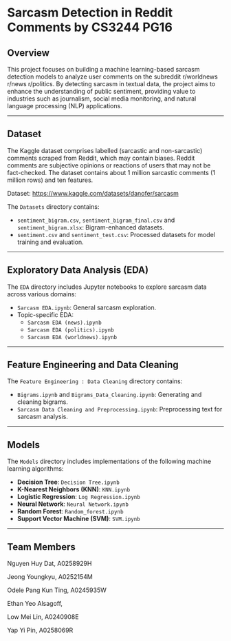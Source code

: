 # Sarcasm Detection in Reddit Comments by CS3244 PG16

## Overview
This project focuses on building a machine learning-based sarcasm detection models to analyze user comments on the subreddit r/worldnews r/news r/politics. By detecting sarcasm in textual data, the project aims to enhance the understanding of public sentiment, providing value to industries such as journalism, social media monitoring, and natural language processing (NLP) applications. 

---

## Dataset
The Kaggle dataset comprises labelled (sarcastic and non-sarcastic) comments scraped from Reddit, which may contain biases. Reddit comments are subjective opinions or reactions of users that may not be fact-checked. The dataset contains about 1 million sarcastic comments (1 million rows) and ten features. 

Dataset: https://www.kaggle.com/datasets/danofer/sarcasm

The `Datasets` directory contains:
- `sentiment_bigram.csv`, `sentiment_bigram_final.csv` and `sentiment_bigram.xlsx`: Bigram-enhanced datasets.
- `sentiment.csv` and `sentiment_test.csv`: Processed datasets for model training and evaluation.

---

## Exploratory Data Analysis (EDA)

The `EDA` directory includes Jupyter notebooks to explore sarcasm data across various domains:
- `Sarcasm EDA.ipynb`: General sarcasm exploration.
- Topic-specific EDA: 
  - `Sarcasm EDA (news).ipynb`
  - `Sarcasm EDA (politics).ipynb`
  - `Sarcasm EDA (worldnews).ipynb`

---

## Feature Engineering and Data Cleaning

The `Feature Engineering : Data Cleaning` directory contains:
- `Bigrams.ipynb` and `Bigrams_Data_Cleaning.ipynb`: Generating and cleaning bigrams.
- `Sarcasm Data Cleaning and Preprocessing.ipynb`: Preprocessing text for sarcasm analysis.

---

## Models

The `Models` directory includes implementations of the following machine learning algorithms:
- **Decision Tree**: `Decision Tree.ipynb`
- **K-Nearest Neighbors (KNN)**: `KNN.ipynb`
- **Logistic Regression**: `Log Regression.ipynb`
- **Neural Network**: `Neural Network.ipynb`
- **Random Forest**: `Random_forest.ipynb`
- **Support Vector Machine (SVM)**: `SVM.ipynb`

---

## Team Members
Nguyen Huy Dat, A0258929H

Jeong Youngkyu, A0252154M

Odele Pang Kun Ting, A0245935W

Ethan Yeo Alsagoff, 

Low Mei Lin, A0240908E

Yap Yi Pin, A0258069R


